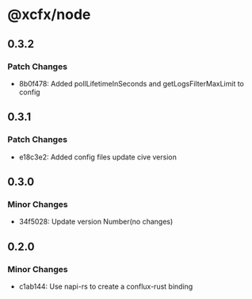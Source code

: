 # @xcfx/node

## 0.3.2

### Patch Changes

- 8b0f478: Added pollLifetimeInSeconds and getLogsFilterMaxLimit to config

## 0.3.1

### Patch Changes

- e18c3e2: Added config files update cive version

## 0.3.0

### Minor Changes

- 34f5028: Update version Number(no changes)

## 0.2.0

### Minor Changes

- c1ab144: Use napi-rs to create a conflux-rust binding
